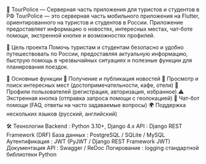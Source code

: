 🚩 TourPolice — Серверная часть приложения для туристов и студентов в РФ
TourPolice — это серверная часть мобильного приложения на Flutter, ориентированного на туристов и студентов в России. Приложение предоставляет информацию о новостях, интересных местах, чат-боте помощи, экстренной кнопке и возможностях профилей.

🧭 Цель проекта
Помочь туристам и студентам безопасно и удобно путешествовать по России, предоставляя актуальную информацию, быструю помощь в чрезвычайных ситуациях и полезные функции для планирования поездок.


🎯 Основные функции
🔔 Получение и публикация новостей
📍 Просмотр и поиск интересных мест (достопримечательности, кафе, отели)
👤 Профили пользователей (регистрация, авторизация, избранное)
⚠️ Экстренная кнопка (отправка запроса помощи с геолокацией)
💬 Чат-бот помощи (FAQ, ответы на часто задаваемые вопросы)
🌍 Поддержка нескольких языков (русский, английский)


🛠 Технологии
Backend : Python 3.10+, Django 4.x
API : Django REST Framework (DRF)
База данных : PostgreSQL / SQLite / MySQL
Аутентификация : JWT (PyJWT / Django REST Framework JWT)
Документация API : Swagger / ReDoc
Логирование : logging стандартной библиотеки Python
